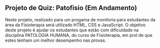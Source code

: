 ## Projeto de Quiz: Patofisio (Em Andamento)
Neste projeto, realizado para um progama de monitoria para estudantes da área da Fisioterapia será utilizado HTML, CSS e JavaScript. O objetivo deste projeto é ajudar os estudantes que estão com dificuldade na disciplina PATOLOGIA HUMANA, do curso de Fisioterapia, em prol de que estes tenham um melhor desempenho nas provas.
